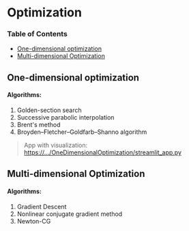 # Optimization 

### Table of Contents  
- [One-dimensional optimization](#one-dimensional-optimization)
- [Multi-dimensional Optimization](#multi-dimensional-optimization)


## One-dimensional optimization
#### Algorithms:
1. Golden-section search 
2. Successive parabolic interpolation
3. Brent's method
4. Broyden–Fletcher–Goldfarb–Shanno algorithm
> App with visualization:
> [https://.../OneDimensionalOptimization/streamlit_app.py](https://share.streamlit.io/vktrbr/optimization_ml/main/OneDimensionalOptimization/streamlit_app.py)


## Multi-dimensional Optimization
#### Algorithms:
1. Gradient Descent
2. Nonlinear conjugate gradient method
3. Newton-CG 